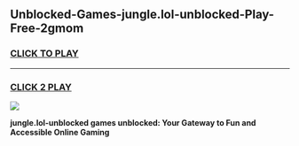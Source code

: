 
## Unblocked-Games-jungle.lol-unblocked-Play-Free-2gmom
<h3>
<a href="https://premium76.site?title=jungle.lol-unblocked&ref=23A">CLICK TO PLAY</a></h3>
<hr>

<h3>
<a href="https://premium76.site?title=jungle.lol-unblocked&ref=23A">CLICK 2 PLAY</a>
  
</h3>

<a href="https://premium76.site?title=jungle.lol-unblocked&ref=23A"><img src="https://clearcache.store/games.png"></a>


**jungle.lol-unblocked games unblocked: Your Gateway to Fun and Accessible Online Gaming**
